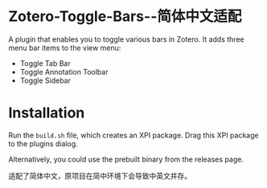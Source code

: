 # Zotero-Toggle-Bars--简体中文适配
A plugin that enables you to toggle various bars in Zotero. It adds three menu bar items to the view menu:
+ Toggle Tab Bar
+ Toggle Annotation Toolbar
+ Toggle Sidebar

# Installation
Run the `build.sh` file, which creates an XPI package. Drag this XPI package to the plugins dialog.

Alternatively, you could use the prebuilt binary from the releases page.

适配了简体中文，原项目在简中环境下会导致中英文并存。
